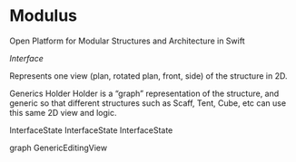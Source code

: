 # Modulus
Open Platform for Modular Structures and Architecture in Swift


*Interface*

Represents one view (plan, rotated plan, front, side) of the structure in 2D.

Generics
Holder
Holder is a “graph” representation of the structure, and generic so that different structures such as Scaff, Tent, Cube, etc can use this same 2D view and logic. 

InterfaceState<Tent>
InterfaceState<Scaff>
InterfaceState<Cube>

graph 
GenericEditingView
